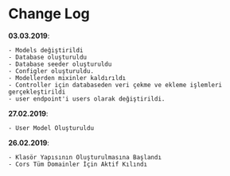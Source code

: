 # Change Log

**03.03.2019**:

    - Models değiştirildi
    - Database oluşturuldu
    - Database seeder oluşturuldu
    - Configler oluşturuldu.
    - Modellerden mixinler kaldırıldı
    - Controller için databaseden veri çekme ve ekleme işlemleri gerçekleştirildi
    - user endpoint'i users olarak değiştirildi.

**27.02.2019**:
    
    - User Model Oluşturuldu

**26.02.2019**:

    - Klasör Yapısının Oluşturulmasına Başlandı
    - Cors Tüm Domainler İçin Aktif Kılındı